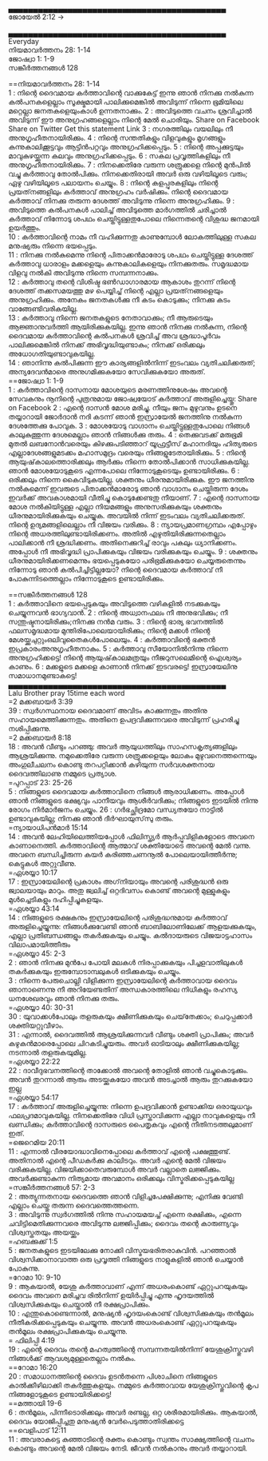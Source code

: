 
▄▄▄▄▄▄▄▄▄▄▄▄▄▄▄▄▄▄▄▄▄▄▄▄▄▄▄▄▄▄▄▄▄▄▄▄▄▄▄▄▄▄▄▄      
ജോയേല്‍ 2:12 ->     


▄▄▄▄▄▄▄▄▄▄▄▄▄▄▄▄▄▄▄▄▄▄▄▄▄▄▄▄▄▄▄▄▄▄▄▄▄▄▄▄▄▄▄▄        
Everyday   
നിയമാവര്‍ത്തനം 28: 1-14    
ജോഷ്വാ  1: 1-9    
സങ്കീര്‍ത്തനങ്ങള്‍  128      

==നിയമാവര്‍ത്തനം 28: 1-14    
1 : നിന്റെ ദൈവമായ കര്‍ത്താവിന്റെ വാക്കുകേട്ട് ഇന്നു ഞാന്‍ നിനക്കു നല്‍കുന്ന കല്‍പനകളെല്ലാം സൂക്ഷ്മമായി പാലിക്കുമെങ്കില്‍ അവിടുന്ന് നിന്നെ ഭൂമിയിലെ മറ്റെല്ലാ ജനതകളെയുംകാള്‍ ഉന്നതനാക്കും. 
2 : അവിടുത്തെ വചനം ശ്രവിച്ചാല്‍ അവിടുന്ന് ഈ അനുഗ്രഹങ്ങളെല്ലാം നിന്റെ മേല്‍ ചൊരിയും. Share on Facebook Share on Twitter Get this statement Link
3 : നഗരത്തിലും വയലിലും നീ അനുഗൃഹീതനായിരിക്കും. 
4 : നിന്റെ സന്തതികളും വിളവുകളും മൃഗങ്ങളും കന്നുകാലിക്കൂട്ടവും ആട്ടിന്‍പറ്റവും അനുഗ്രഹിക്കപ്പെടും. 
5 : നിന്റെ അപ്പക്കുട്ടയും മാവുകുഴയ്ക്കുന്ന കലവും അനുഗ്രഹിക്കപ്പെടും. 
6 : സകല പ്രവൃത്തികളിലും നീ അനുഗൃഹീതനായിരിക്കും. 
7 : നിനക്കെതിരേ വരുന്ന ശത്രുക്കളെ നിന്റെ മുന്‍പില്‍ വച്ചു കര്‍ത്താവു തോല്‍പിക്കും. നിനക്കെതിരായി അവര്‍ ഒരു വഴിയിലൂടെ വരും; ഏഴു വഴിയിലൂടെ പലായനം ചെയ്യും. 
8 : നിന്റെ കളപ്പുരകളിലും നിന്റെ പ്രയത്‌നങ്ങളിലും കര്‍ത്താവ് അനുഗ്രഹം വര്‍ഷിക്കും. നിന്റെ ദൈവമായ കര്‍ത്താവ് നിനക്കു തരുന്ന ദേശത്ത് അവിടുന്നു നിന്നെ അനുഗ്രഹിക്കും. 
9 : അവിടുത്തെ കല്‍പനകള്‍ പാലിച്ച് അവിടുത്തെ മാര്‍ഗത്തില്‍ ചരിച്ചാല്‍ കര്‍ത്താവ് നിന്നോടു ശപഥം ചെയ്തിട്ടുള്ളതുപോലെ നിന്നെതന്റെ വിശുദ്ധ ജനമായി ഉയര്‍ത്തും.    
10 : കര്‍ത്താവിന്റെ നാമം നീ വഹിക്കുന്നതു കാണുമ്പോള്‍ ലോകത്തിലുള്ള സകല മനുഷ്യരും നിന്നെ ഭയപ്പെടും.    
11 : നിനക്കു നല്‍കുമെന്നു നിന്റെ പിതാക്കന്‍മാരോടു ശപഥം ചെയ്തിട്ടുള്ള ദേശത്ത് കര്‍ത്താവു ധാരാളം മക്കളെയും കന്നുകാലികളെയും നിനക്കുതരും. സമൃദ്ധമായ വിളവു നല്‍കി അവിടുന്നു നിന്നെ സമ്പന്നനാക്കും.    
12 : കര്‍ത്താവു തന്റെ വിശിഷ്ട ഭണ്‍ഡാഗാരമായ ആകാശം തുറന്ന് നിന്റെ ദേശത്ത് തക്കസമയത്തു മഴ പെയ്യിച്ച് നിന്റെ എല്ലാ പ്രയത്‌നങ്ങളെയും അനുഗ്രഹിക്കും. അനേകം ജനതകള്‍ക്കു നീ കടം കൊടുക്കും; നിനക്കു കടം വാങ്ങേണ്ടിവരികയില്ല.    
13 : കര്‍ത്താവു നിന്നെ ജനതകളുടെ നേതാവാക്കും; നീ ആരുടെയും ആജ്ഞാനുവര്‍ത്തി ആയിരിക്കുകയില്ല. ഇന്നു ഞാന്‍ നിനക്കു നല്‍കുന്ന, നിന്റെ ദൈവമായ കര്‍ത്താവിന്റെ കല്‍പനകള്‍ ശ്രവിച്ച് അവ ശ്രദ്ധാപൂര്‍വം പാലിക്കുമെങ്കില്‍ നിനക്ക് അഭിവൃദ്ധിയുണ്ടാകും; നിനക്ക് ഒരിക്കലും അധോഗതിയുണ്ടാവുകയില്ല.    
14 : ഞാനിന്നു കല്‍പിക്കുന്ന ഈ കാര്യങ്ങളില്‍നിന്ന് ഇടംവലം വ്യതിചലിക്കരുത്; അന്യദേവന്‍മാരെ അനുഗമിക്കുകയോ സേവിക്കുകയോ അരുത്.    
==ജോഷ്വാ  1: 1-9     
1 : കര്‍ത്താവിന്റെ ദാസനായ മോശയുടെ മരണത്തിനുശേഷം അവന്റെ സേവകനും നൂനിന്റെ പുത്രനുമായ ജോഷ്വയോട് കര്‍ത്താവ് അരുളിച്ചെയ്തു: Share on Facebook 
2 : എന്റെ ദാസന്‍ മോശ മരിച്ചു. നീയും ജനം മുഴുവനും ഉടനെ തയ്യാറായി ജോര്‍ദാന്‍ നദി കടന്ന് ഞാന്‍ ഇസ്രായേല്‍ ജനത്തിനു നല്‍കുന്ന ദേശത്തേക്കു പോവുക. 
3 : മോശയോടു വാഗ്ദാനം ചെയ്തിട്ടുള്ളതുപോലെ നിങ്ങള്‍ കാലുകുത്തുന്ന ദേശമെല്ലാം ഞാന്‍ നിങ്ങള്‍ക്കു തരും. 
4 : തെക്കുവടക്ക് മരുഭൂമി മുതല്‍ ലബനോന്‍വരെയും കിഴക്കുപടിഞ്ഞാറ്‌ യൂഫ്രട്ടീസ് മഹാനദിയും ഹിത്യരുടെ എല്ലാദേശങ്ങളുമടക്കം മഹാസമുദ്രം വരെയും നിങ്ങളുടേതായിരിക്കും. 
5 : നിന്റെ ആയുഷ്‌കാലത്തൊരിക്കലും ആര്‍ക്കും നിന്നെ തോല്‍പിക്കാന്‍ സാധിക്കുകയില്ല. ഞാന്‍ മോശയോടുകൂടെ എന്നപോലെ നിന്നോടുകൂടെയും ഉണ്ടായിരിക്കും. 
6 : ഒരിക്കലും നിന്നെ കൈവിടുകയില്ല. ശക്തനും ധീരനുമായിരിക്കുക. ഈ ജനത്തിനു നല്‍കുമെന്ന് ഇവരുടെ പിതാക്കന്‍മാരോടു ഞാന്‍ വാഗ്ദാനം ചെയ്തിരുന്ന ദേശം ഇവര്‍ക്ക് അവകാശമായി വീതിച്ചു കൊടുക്കേണ്ടതു നീയാണ്. 
7 : എന്റെ ദാസനായ മോശ നല്‍കിയിട്ടുള്ള എല്ലാ നിയമങ്ങളും അനുസരിക്കുകയും ശക്തനും ധീരനുമായിരിക്കുകയും ചെയ്യുക. അവയില്‍ നിന്ന് ഇടംവലം വ്യതിചലിക്കരുത്. നിന്റെ ഉദ്യമങ്ങളിലെല്ലാം നീ വിജയം വരിക്കും. 
8 : ന്യായപ്രമാണഗ്രന്ഥം എപ്പോഴും നിന്റെ അധരത്തിലുണ്ടായിരിക്കണം. അതില്‍ എഴുതിയിരിക്കുന്നതെല്ലാം പാലിക്കാന്‍ നീ ശ്രദ്ധിക്കണം. അതിനെക്കുറിച്ച് രാവും പകലും ധ്യാനിക്കണം. അപ്പോള്‍ നീ അഭിവൃദ്ധി പ്രാപിക്കുകയും വിജയം വരിക്കുകയും ചെയ്യും. 
9 : ശക്തനും ധീരനുമായിരിക്കണമെന്നും ഭയപ്പെടുകയോ പരിഭ്രമിക്കുകയോ ചെയ്യരുതെന്നും നിന്നോടു ഞാന്‍ കല്‍പിച്ചിട്ടില്ലയോ? നിന്റെ ദൈവമായ കര്‍ത്താവ് നീ പോകുന്നിടത്തെല്ലാം നിന്നോടുകൂടെ ഉണ്ടായിരിക്കും.     

==സങ്കീര്‍ത്തനങ്ങള്‍  128     
1 : കര്‍ത്താവിനെ ഭയപ്പെടുകയും അവിടുത്തെ വഴികളില്‍ നടക്കുകയും ചെയ്യുന്നവന്‍ ഭാഗ്യവാന്‍. 
2 : നിന്റെ അധ്വാനഫലം നീ അനുഭവിക്കും; നീ സന്തുഷ്ടനായിരിക്കും;നിനക്കു നന്‍മ വരും. 
3 : നിന്റെ ഭാര്യ ഭവനത്തില്‍ ഫലസമൃദ്ധമായ മുന്തിരിപോലെയായിരിക്കും; നിന്റെ മക്കള്‍ നിന്റെ മേശയ്ക്കുചുറ്റുംഒലിവുതൈകള്‍പോലെയും. 
4 : കര്‍ത്താവിന്റെ ഭക്തന്‍ ഇപ്രകാരംഅനുഗൃഹീതനാകും. 
5 : കര്‍ത്താവു സീയോനില്‍നിന്നു നിന്നെ അനുഗ്രഹിക്കട്ടെ! നിന്റെ ആയുഷ്‌കാലമത്രയും നീജറുസലെമിന്റെ ഐശ്വര്യം കാണും. 
6 : മക്കളുടെ മക്കളെ കാണാന്‍ നിനക്ക് ഇടവരട്ടെ! ഇസ്രായേലിനു സമാധാനമുണ്ടാകട്ടെ!      
▄▄▄▄▄▄▄▄▄▄▄▄▄▄▄▄▄▄▄▄▄▄▄▄▄▄▄▄▄▄▄▄▄▄▄▄▄▄▄▄▄▄▄▄          
Lalu Brother pray 15time each word  
=2 മക്കബായര്‍ 3:39    
39 : സ്വര്‍ഗസ്ഥനായ ദൈവമാണ് അവിടം കാക്കുന്നതും അതിനു സഹായമെത്തിക്കുന്നതും. അതിനെ ഉപദ്രവിക്കുന്നവരെ അവിടുന്ന് പ്രഹരിച്ചു നശിപ്പിക്കുന്നു.      
=2 മക്കബായര്‍ 8:18    
18 : അവന്‍ വീണ്ടും പറഞ്ഞു: അവര്‍ ആയുധത്തിലും സാഹസകൃത്യങ്ങളിലും ആശ്രയിക്കുന്നു. നമുക്കെതിരേ വരുന്ന ശത്രുക്കളെയും ലോകം മുഴുവനെത്തന്നെയും അംഗുലീചലനം കൊണ്ടു തറപറ്റിക്കാന്‍ കഴിയുന്ന സര്‍വശക്തനായ ദൈവത്തിലാണു നമ്മുടെ പ്രത്യാശ.   
=പുറപ്പാട്  23: 25-26    
5 : നിങ്ങളുടെ ദൈവമായ കര്‍ത്താവിനെ നിങ്ങള്‍ ആരാധിക്കണം. അപ്പോള്‍ ഞാന്‍ നിങ്ങളുടെ ഭക്ഷ്യവും പാനീയവും ആശീര്‍വദിക്കും; നിങ്ങളുടെ ഇടയില്‍ നിന്നു രോഗം നിര്‍മാര്‍ജനം ചെയ്യും. 
26 : ഗര്‍ഭച്ഛിദ്രമോ വന്ധ്യതയോ നാട്ടില്‍ ഉണ്ടാവുകയില്ല; നിനക്കു ഞാന്‍ ദീര്‍ഘായുസ്‌സു തരും.    
=ന്യായാധിപ‌ന്‍‍മാര്‍ 15:14    
14 : അവന്‍ ലേഹിയിലെത്തിയപ്പോള്‍ ഫിലിസ്ത്യര്‍ ആര്‍പ്പുവിളികളോടെ അവനെ കാണാനെത്തി. കര്‍ത്താവിന്റെ ആത്മാവ് ശക്തിയോടെ അവന്റെ മേല്‍ വന്നു. അവനെ ബന്ധിച്ചിരുന്ന കയര്‍ കരിഞ്ഞചണനൂല്‍ പോലെയായിത്തീര്‍ന്നു; കെട്ടുകള്‍ അറ്റുവീണു.     
=ഏശയ്യാ 10:17    
17 : ഇസ്രായേലിന്റെ പ്രകാശം അഗ്‌നിയായും അവന്റെ പരിശുദ്ധന്‍ ഒരു ജ്വാലയായും മാറും. അതു ജ്വലിച്ച് ഒറ്റദിവസം കൊണ്ട് അവന്റെ മുള്ളുകളും മുള്‍ച്ചെടികളും ദഹിപ്പിച്ചുകളയും.     
=ഏശയ്യാ  43:14    
14 : നിങ്ങളുടെ രക്ഷകനും ഇസ്രായേലിന്റെ പരിശുദ്ധനുമായ കര്‍ത്താവ് അരുളിച്ചെയ്യുന്നു: നിങ്ങള്‍ക്കുവേണ്ടി ഞാന്‍ ബാബിലോണിലേക്ക് ആളയക്കുകയും, എല്ലാ പ്രതിബന്ധങ്ങളും തകര്‍ക്കുകയും ചെയ്യും. കല്‍ദായരുടെ വിജയാട്ടഹാസം വിലാപമായിത്തീരും    
=ഏശയ്യാ  45: 2-3   
2 : ഞാന്‍ നിനക്കു മുന്‍പേ പോയി മലകള്‍ നിരപ്പാക്കുകയും പിച്ചളവാതിലുകള്‍ തകര്‍ക്കുകയും ഇരുമ്പോടാമ്പലുകള്‍ ഒടിക്കുകയും ചെയ്യും.    
3 : നിന്നെ പേരുചൊല്ലി വിളിക്കുന്ന ഇസ്രായേലിന്റെ കര്‍ത്താവായ ദൈവം ഞാനാണെന്നു നീ അറിയേണ്ടതിന് അന്ധകാരത്തിലെ നിധികളും രഹസ്യ ധനശേഖരവും ഞാന്‍ നിനക്കു തരും.      
=ഏശയ്യാ 40: 30-31   
30 : യുവാക്കള്‍പോലും തളരുകയും ക്ഷീണിക്കുകയും ചെയ്‌തേക്കാം; ചെറുപ്പക്കാര്‍ ശക്തിയറ്റുവീഴാം.   
31 : എന്നാല്‍, ദൈവത്തില്‍ ആശ്രയിക്കുന്നവര്‍ വീണ്ടും ശക്തി പ്രാപിക്കും; അവര്‍ കഴുകന്‍മാരെപ്പോലെ ചിറകടിച്ചുയരും. അവര്‍ ഓടിയാലും ക്ഷീണിക്കുകയില്ല; നടന്നാല്‍ തളരുകയുമില്ല.     
=ഏശയ്യാ 22:22    
22 : ദാവീദുഭവനത്തിന്റെ താക്കോല്‍ അവന്റെ തോളില്‍ ഞാന്‍ വച്ചുകൊടുക്കും. അവന്‍ തുറന്നാല്‍ ആരും അടയ്ക്കുകയോ അവന്‍ അടച്ചാല്‍ ആരും തുറക്കുകയോ ഇല്ല    
=ഏശയ്യാ 54:17    
17 : കര്‍ത്താവ് അരുളിച്ചെയ്യുന്നു: നിന്നെ ഉപദ്രവിക്കാന്‍ ഉണ്ടാക്കിയ ഒരായുധവും ഫലപ്രദമാവുകയില്ല. നിനക്കെതിരേ വിധി പ്രസ്താവിക്കുന്ന എല്ലാ നാവുകളെയും നീ ഖണ്ഡിക്കും; കര്‍ത്താവിന്റെ ദാസരുടെ പൈതൃകവും എന്റെ നീതിനടത്തലുമാണ് ഇത്.      
=ജെറെമിയ 20:11    
11 : എന്നാല്‍ വീരയോദ്ധാവിനെപ്പോലെ കര്‍ത്താവ് എന്റെ പക്ഷത്തുണ്ട്. അതിനാല്‍ എന്റെ പീഡകര്‍ക്കു കാലിടറും. അവര്‍ എന്റെ മേല്‍ വിജയം വരിക്കുകയില്ല. വിജയിക്കാതെവരുമ്പോള്‍ അവര്‍ വല്ലാതെ ലജ്ജിക്കും. അവര്‍ക്കുണ്ടാകുന്ന നിത്യമായ അവമാനം ഒരിക്കലും വിസ്മരിക്കപ്പെടുകയില്ല      
=സങ്കീര്‍ത്തനങ്ങള്‍ 57: 2-3   
2 : അത്യുന്നതനായ ദൈവത്തെ ഞാന്‍ വിളിച്ചപേക്ഷിക്കുന്നു; എനിക്കു വേണ്ടി എല്ലാം ചെയ്തു തരുന്ന ദൈവത്തെത്തന്നെ.    
3 : അവിടുന്നു സ്വര്‍ഗത്തില്‍ നിന്നു സഹായമയച്ച് എന്നെ രക്ഷിക്കും, എന്നെ ചവിട്ടിമെതിക്കുന്നവരെ അവിടുന്നു ലജ്ജിപ്പിക്കും; ദൈവം തന്റെ കാരുണ്യവും വിശ്വസ്തതയും അയയ്ക്കും     
=ഹബക്കുക്ക്  1:5    
5 : ജനതകളുടെ ഇടയിലേക്കു നോക്കി വിസ്മയഭരിതരാകുവിന്‍. പറഞ്ഞാല്‍ വിശ്വസിക്കാനാവാത്ത ഒരു പ്രവൃത്തി നിങ്ങളുടെ നാളുകളില്‍ ഞാന്‍ ചെയ്യാന്‍ പോകുന്നു.      
=റോമാ 10: 9-10    
9 : ആകയാല്‍, യേശു കര്‍ത്താവാണ് എന്ന് അധരംകൊണ്ട് ഏറ്റുപറയുകയും ദൈവം അവനെ മരിച്ചവ രില്‍നിന്ന് ഉയിര്‍പ്പിച്ചു എന്നു ഹൃദയത്തില്‍ വിശ്വസിക്കുകയും ചെയ്താല്‍ നീ രക്ഷപ്രാപിക്കും.    
10 : എന്തുകൊണ്ടെന്നാല്‍, മനുഷ്യന്‍ ഹൃദയംകൊണ്ട് വിശ്വസിക്കുകയും തന്‍മൂലം നീതീകരിക്കപ്പെടുകയും ചെയ്യുന്നു. അവന്‍ അധരംകൊണ്ട് ഏറ്റുപറയുകയും തന്‍മൂലം രക്ഷപ്രാപിക്കുകയും ചെയ്യുന്നു.      
= ഫിലിപ്പി 4:19   
19 : എന്റെ ദൈവം തന്റെ മഹത്വത്തിന്റെ സമ്പന്നതയില്‍നിന്ന് യേശുക്രിസ്തുവഴി നിങ്ങള്‍ക്ക് ആവശ്യമുള്ളതെല്ലാം നല്‍കും.     
==റോമാ 16:20    
20 : സമാധാനത്തിന്റെ ദൈവം ഉടന്‍തന്നെ പിശാചിനെ നിങ്ങളുടെ കാല്‍ക്കീഴിലാക്കി തകര്‍ത്തുകളയും. നമ്മുടെ കര്‍ത്താവായ യേശുക്രിസ്തുവിന്റെ കൃപ നിങ്ങളോടുകൂടെ ഉണ്ടായിരിക്കട്ടെ!     
==മത്തായി 19-6    
6 : തന്‍മൂലം, പിന്നീടൊരിക്കലും അവര്‍ രണ്ടല്ല, ഒറ്റ ശരീരമായിരിക്കും. ആകയാല്‍, ദൈവം യോജിപ്പിച്ചതു മനുഷ്യന്‍ വേര്‍പെടുത്താതിരിക്കട്ടെ     
==വെളിപാട് 12:11    
11 : അവരാകട്ടെ കുഞ്ഞാടിന്റെ രക്തം കൊണ്ടും സ്വന്തം സാക്ഷ്യത്തിന്റെ വചനം കൊണ്ടും അവന്റെ മേല്‍ വിജയം നേടി. ജീവന്‍ നല്‍കാനും അവര്‍ തയ്യാറായി.    






